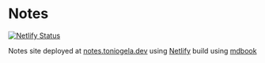# Notes
 
[![Netlify Status](https://api.netlify.com/api/v1/badges/81074bbe-4c99-4d0c-b7a5-975198ee3bf6/deploy-status)](https://app.netlify.com/sites/competent-bose-c1b5fe/deploys)

Notes site deployed at [notes.toniogela.dev](https://notes.toniogela.dev) using [Netlify](https://www.netlify.com/) build using [mdbook](https://github.com/rust-lang/mdBook)
